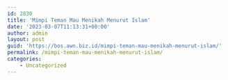 ```yaml
---
id: 2830
title: 'Mimpi Teman Mau Menikah Menurut Islam'
date: '2023-03-07T11:13:31+00:00'
author: admin
layout: post
guid: 'https://bos.awn.biz.id/mimpi-teman-mau-menikah-menurut-islam/'
permalink: /mimpi-teman-mau-menikah-menurut-islam/
categories:
    - Uncategorized
---
```


